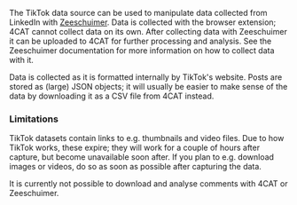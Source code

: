 The TikTok data source can be used to manipulate data collected from LinkedIn with 
[Zeeschuimer](https://github.com/digitalmethodsinitiative/zeeschuimer). Data is collected with the browser extension; 
4CAT cannot collect data on its own. After collecting data with Zeeschuimer it can be uploaded to 4CAT for further
processing and analysis. See the Zeeschuimer documentation for more information on how to collect data with it.

Data is collected as it is formatted internally by TikTok's website. Posts are stored as (large) JSON objects; it 
will usually be easier to make sense of the data by downloading it as a CSV file from 4CAT instead.

### Limitations
TikTok datasets contain links to e.g. thumbnails and video files. Due to how TikTok works, these expire; they will work 
for a couple of hours after capture, but become unavailable soon after. If you plan to e.g. download images or videos, 
do so as soon as possible after capturing the data.

It is currently not possible to download and analyse comments with 4CAT or Zeeschuimer.